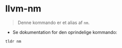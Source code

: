 # llvm-nm

> Denne kommando er et alias af `nm`.

- Se dokumentation for den oprindelige kommando:

`tldr nm`
